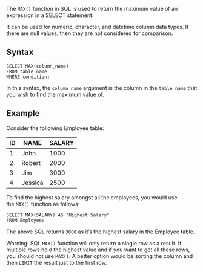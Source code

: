 

The `MAX()` function in SQL is used to return the maximum value of an expression in a SELECT statement.

It can be used for numeric, character, and datetime column data types. If there are null values, then they are not considered for comparison.

## Syntax

```
SELECT MAX(column_name)
FROM table_name
WHERE condition;
```

In this syntax, the `column_name` argument is the column in the `table_name` that you wish to find the maximum value of.

## Example

Consider the following Employee table:

|ID|NAME|SALARY|
|---|---|---|
|1|John|1000|
|2|Robert|2000|
|3|Jim|3000|
|4|Jessica|2500|

To find the highest salary amongst all the employees, you would use the `MAX()` function as follows:

```
SELECT MAX(SALARY) AS "Highest Salary"
FROM Employee;
```

The above SQL returns `3000` as it’s the highest salary in the Employee table.

Warning: SQL `MAX()` function will only return a single row as a result. If multiple rows hold the highest value and if you want to get all these rows, you should not use `MAX()`. A better option would be sorting the column and then `LIMIT` the result just to the first row.